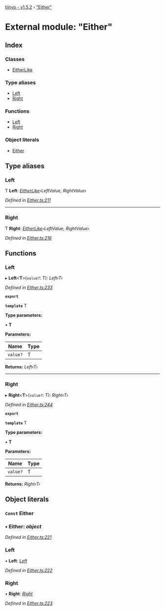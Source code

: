 [tiinvo - v1.5.2](../README.md) › ["Either"](_either_.md)

# External module: "Either"

## Index

### Classes

* [EitherLike](../classes/_either_.eitherlike.md)

### Type aliases

* [Left](_either_.md#left)
* [Right](_either_.md#right)

### Functions

* [Left](_either_.md#left)
* [Right](_either_.md#right)

### Object literals

* [Either](_either_.md#const-either)

## Type aliases

###  Left

Ƭ **Left**: *[EitherLike](../classes/_either_.eitherlike.md)‹LeftValue, RightValue›*

*Defined in [Either.ts:211](https://github.com/OctoD/tiinvo/blob/7d2a102/src/Either.ts#L211)*

___

###  Right

Ƭ **Right**: *[EitherLike](../classes/_either_.eitherlike.md)‹LeftValue, RightValue›*

*Defined in [Either.ts:216](https://github.com/OctoD/tiinvo/blob/7d2a102/src/Either.ts#L216)*

## Functions

###  Left

▸ **Left**<**T**>(`value?`: T): *Left‹T›*

*Defined in [Either.ts:233](https://github.com/OctoD/tiinvo/blob/7d2a102/src/Either.ts#L233)*

**`export`** 

**`template`** T

**Type parameters:**

▪ **T**

**Parameters:**

Name | Type |
------ | ------ |
`value?` | T |

**Returns:** *Left‹T›*

___

###  Right

▸ **Right**<**T**>(`value?`: T): *Right‹T›*

*Defined in [Either.ts:244](https://github.com/OctoD/tiinvo/blob/7d2a102/src/Either.ts#L244)*

**`export`** 

**`template`** T

**Type parameters:**

▪ **T**

**Parameters:**

Name | Type |
------ | ------ |
`value?` | T |

**Returns:** *Right‹T›*

## Object literals

### `Const` Either

### ▪ **Either**: *object*

*Defined in [Either.ts:221](https://github.com/OctoD/tiinvo/blob/7d2a102/src/Either.ts#L221)*

###  Left

• **Left**: *[Left](_either_.md#left)*

*Defined in [Either.ts:222](https://github.com/OctoD/tiinvo/blob/7d2a102/src/Either.ts#L222)*

###  Right

• **Right**: *[Right](_either_.md#right)*

*Defined in [Either.ts:223](https://github.com/OctoD/tiinvo/blob/7d2a102/src/Either.ts#L223)*
